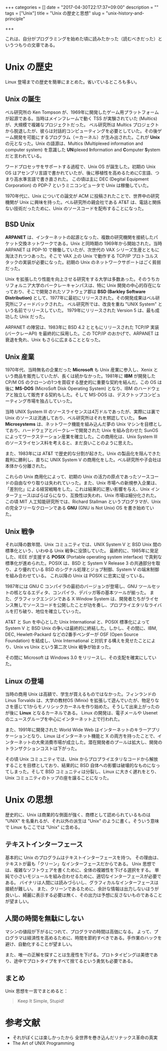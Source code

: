 +++
categories = []
date = "2017-04-30T22:17:37+09:00"
description = ""
tags = ["Unix"]
title = "Unix の歴史と思想"
slug = "unix-history-and-principle"

+++

これは、自分がプログラミングを始めた頃に読みたかった（読むべきだった）というつもりの文章である。

<!--more-->

# Unix の歴史
Linux 登場までの歴史を簡単にまとめた。省いているところも多い。

## Unix の誕生
ベル研究所の Ken Tompson が、1969年に開発したゲーム用プラットフォームが起源である。当時はメインフレームで動く TSS が実験されていた (Multics) が、大規模で複雑なプロジェクトだった。
ベル研究所は Multics プロジェクトから脱退したが、彼らは対話的コンピューティングを必要としていた。その後ゲーム開発を可能にするプログラム（＝カーネル）が生み出された。これが **Unix** の元となった。Unix の語源は、Multics (Multiplexed information and computer system) を意識した **UN**iplexed **I**nformation and **C**omputer **S**ystem だと言われている。

ワードプロセッサをサポートする過程で、Unix OS が誕生した。初期の Unix OS はアセンブリ言語で書かれていたが、後に移植性を高めるためにC言語、つまり高水準言語で書き直された。
この頃は主に DEC (Degital Equipment Corporation) の PDP-7 というミニコンピュータで Unix は稼働していた。

1970年代に、Unix についての論文が ACM に投稿されたことで、世界中の研究機関が Unix に興味を持った。ベル研究所の親会社である AT&T は、電話と関係ない技術だったために、Unix のソースコードを配布することになった。

## BSD Unix
**ARPANET** は、インターネットの起源となった、複数の研究機関を接続したパケット交換ネットワークである。Unix と同時期の 1969年から開始された。当時 ARPANET は PDP-10 で稼働していたが、次世代の VAX シリーズ生産とともに淘汰されつつあった。そこで VAX 上の Unix で動作する TCP/IP プロトコルスタックの実装が必要になった。初期の Unix のネットワークサポートはごく貧弱だった。

Unix を拡張したり性能を向上させる研究をする大学は多数あった。そのうちカリフォルニア大学のバークレーキャンパスは、特に Unix 開発の中心的存在になっており、そこで開発されたソフトウェア郡は **BSD (Barkley Software Distribution)** として、1977年に最初にリリースされた。その開発成果はベル研究所にフィードバックされた。
ベル研究所では、改良を重ね "UNIX System" という名前でリリースしていた。
1979年にリリースされた Version 5 は、最も成功した Unix だった。

ARPANET の陣営は、1983年に BSD 4.2 とともにリリースされた TCP/IP 実装 (バークレーAPI) を最終的に採用した。この TCP/IP のおかげで、ARPANET は衰退を免れ、Unix もさらに広まることとなった。

## Unix 産業
1970年代、当時無名の企業だった **Microsoft** も Unix 産業に参入し、Xenix という商品を販売していたが、長くは続かなかった。1981年に **IBM** が開発した CP/M OS のクローンの1つを買収する歴史的に重要な契約を結んだ。この OS は後に **MS-DOS** (MicroSoft Disk Operating System) となり、IBM のハードウェアと独立して販売する契約もした。そして MS-DOS は、デスクトップコンピューティング市場を独占していった。

当時 UNIX System III のソースライセンスは4万ドルであったが、実際には裏で Unix のソースは流通しており、ベル研究所はそれを黙認していた。
**Sun Microsystems** は、ネットワーク機能を組み込んだ夢の Unix マシンを目標としており、ハードウェアとバークレーで開発された Unix を組み合わせた SunOS によってワークステーション産業を確立した。この商用化は、Unix System III のソースライセンス料を考えると、まだ良いことのように思えた。

また、1983年には AT&T で歴史的な分割が起きた。Unix の製品化を阻んできた裁判に勝利し、直ちに UNIX System V の商用化をした。ベル研究所や子会社は本体から分離された。

これらの Unix 商用化によって、初期の Unix の活力の原点であったソースコードの自由なやり取りは失われていった。また、Unix 市場への新規参入企業は、「差別化」による経営戦略をした。これは結果的に悪い影響を与え、Unix インターフェースはばらばらになり、互換性は失われ、Unix 市場は細分化された。
この頃 MIT 人工知能研究所では、Richard Stallman というプログラマが、Unix の完全フリーなクローンである **GNU** (GNU is Not Unix) OS を書き始めていた。

## Unix 戦争
それ以降の数年間、Unix コミュニティでは、UNIX System V と BSD Unix 間の標準化という、いわゆる Unix 戦争に没頭していた。
最終的に、1985年に発足した、IEEE が支援する **POSIX** (Portable operating system interface) で真剣な標準化が進められた。POSIX は、BSD と System V Release 3 の共通部分を取り、より優れている BSD のシグナル処理とジョブ制御、System V の端末制御を組み合わせている。
これ以降の Unix は POSIX に忠実に従っている。

1987年には GNU C コンパイラの最初のバージョンが登場し、GNU ツールセットの核となるエディタ、コンパイラ、デバッガ等の基本ツールが揃った。
また、グラフィックエンジンである X Window System は、開発者たちがライセンス無しでソースコードを公開したことが功を奏し、プロプライエタリなライバルを打ち破り、地位を確立していった。

AT&T と Sun を中心とした Unix International と、POSIX 標準化によって System V と BSD Unix の争いは最終的に終結した。しかし、その間に、IBM, DEC, Hewlett-Packard などの2番手ベンダーが OSF (Open Source Foundation) を結成し、Unix International と対抗する構えを見せたことにより、Unix vs Unix という第二次 Unix 戦争が始まった。

その間に Microsoft は Windows 3.0 をリリースし、その支配を確実にしていた。

## Linux の登場
当時の商用 Unix は高額で、学生が買えるものではなかった。フィンランドの Linus Torvalds は、大学の教材OS (Minix) を拡張して遊んでいたが、物足りなさを感じて1からモノリシックカーネルを作り始めた。そうして出来上がったのが後に **Linux** となるカーネルである。
Linux の開発は、電子メールや Usenet のニュースグループを中心にインターネット上で行われた。

また、1991年に開発された World Wide Web はインターネットのキラーアプリケーションとなり、Linux はインターネット機能と X の両方を持ったことで、インターネットの大衆消費市場が成立した。潜在開発者のプールは拡大し、開発のトランザクションコストは下がった。

その頃 Unix コミュニティでは、Unix からプロプライエタリなコードから解放することを目標としており、結果的に BSD 自体への影響は破壊的なものになってしまった。そして BSD コミュニティは分裂し、Linux に大きく遅れをとり、Unix コミュニティのトップの座を譲ることになった。

# Unix の思想
歴史的に、Unix は商業的な側面が強く、商標として認められているものは "UNIX" を名乗れるが、それ以外の派生は "Unix" のように書く。そういう意味で Linux もここでは "Unix" に含める。

## テキストインターフェース
基本的に Unix のプログラムはテキストインターフェースを持つ。
その理由は、テキストが最も「クリーン」なインターフェースだからである。
Unix 思想では、複雑なソフトウェアを書くために、全体の複雑性を下げる選択をする。
単純で小さいモジュールを組み合わせるために、適切なインターフェースが必要である。
バイナリは人間には読みづらいし、グラフィカルなインターフェースは接続が難しい。
また、クリーンであるために、余計な情報は出力しないほうが良いし、綺麗に表示する必要は無く、その出力は予想に反さないものであることが望ましい。


## 人間の時間を無駄にしない
マシンの値段が下がるにつれて、プログラマの時間は高価になる。
よって、プログラマは経済性を高めるために、時間を節約すべきである。手作業のハックを避け、自動化することが望ましい。

また、唯一の正解を探すことは生産性を下げる。プロトタイピングは美徳であり、途中でプロトタイプをすべて捨てるという勇気も必要である。


## まとめ
Unix 思想を一言でまとめると：

> Keep It Simple, Stupid!

# 参考文献
- それがぼくには楽しかったから 全世界を巻き込んだリナックス革命の真実
- The Art of UNIX Programming
